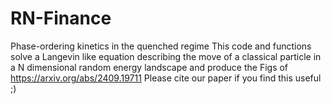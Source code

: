 # RN-Finance
Phase-ordering kinetics in the quenched regime This code and functions solve a Langevin like equation describing the move of a classical particle in a N dimensional random energy landscape and produce the Figs of https://arxiv.org/abs/2409.19711 Please cite our paper if you find this useful ;)
